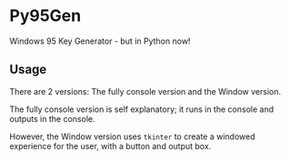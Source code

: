 # Py95Gen

 Windows 95 Key Generator - but in Python now!

## Usage

There are 2 versions: The fully console version and the Window version.

The fully console version is self explanatory; it runs in the console and outputs in the console.

However, the Window version uses `tkinter` to create a windowed experience for the user, with a button and output box.
